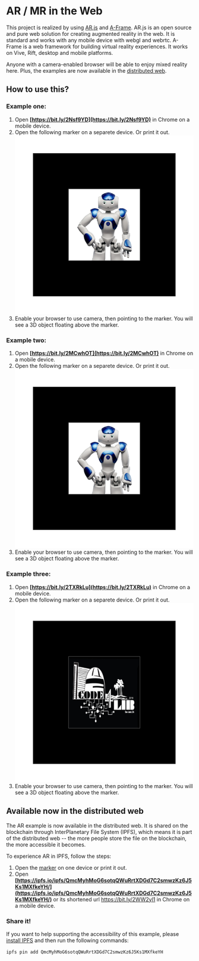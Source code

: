 # AR / MR in the Web

This project is realized by using [AR.js](https://github.com/jeromeetienne/AR.js/blob/master/README.md) and [A-Frame](http://aframe.io/). AR.js is an open source and pure web solution for creating augmented reality in the web. It is standard and works with any mobile device with webgl and webrtc. A-Frame is a web framework for building virtual reality experiences. It works on Vive, Rift, desktop and mobile platforms.

Anyone with a camera-enabled browser will be able to enjoy mixed reality here. Plus, the examples are now available in the [distributed web](#available-now-in-the-distributed-web).

## How to use this?

### **Example one:** 

1. Open **[https://bit.ly/2Nsf9YD](https://bit.ly/2Nsf9YD)** in Chrome on a mobile device. 
2. Open the following marker on a separete device. Or print it out. 
 <a href="./marker/robot_marker.png"><img src="./marker/robot_marker.png" width="600px"></a> 
3. Enable your browser to use camera, then pointing to the marker. You will see a 3D object floating above the marker. 

### **Example two:** 

1. Open **[https://bit.ly/2MCwhOT](https://bit.ly/2MCwhOT)** in Chrome on a mobile device. 
2. Open the following marker on a separete device. Or print it out. 
 <a href="./marker/robot_marker.png"><img src="./marker/robot_marker.png" width="600px"></a> 
3. Enable your browser to use camera, then pointing to the marker. You will see a 3D object floating above the marker. 

### **Example three:** 

1. Open **[https://bit.ly/2TXRkLu](https://bit.ly/2TXRkLu)** in Chrome on a mobile device. 
2. Open the following marker on a separete device. Or print it out. 
 <a href="./marker/robot_marker.png"><img src="./marker/code4lib.png" width="600px"></a> 
3. Enable your browser to use camera, then pointing to the marker. You will see a 3D object floating above the marker. 

## Available now in the distributed web

The AR example is now available in the distributed web. It is shared on the blockchain through InterPlanetary File System (IPFS), which means it is part of the distributed web -- the more people store the file on the blockchain, the more accessible it becomes. 

To experience AR in IPFS, follow the steps:

1. Open the [marker](https://ipfs.io/ipfs/QmcMyhMoG6sotqQWuRrtXDGd7C2smwzKz6J5Ks1MXfkeYH/robot_marker.png) on one device or print it out.
2. Open **[https://ipfs.io/ipfs/QmcMyhMoG6sotqQWuRrtXDGd7C2smwzKz6J5Ks1MXfkeYH/](https://ipfs.io/ipfs/QmcMyhMoG6sotqQWuRrtXDGd7C2smwzKz6J5Ks1MXfkeYH/)** or its shortened url https://bit.ly/2WW2yl1 in Chrome on a mobile device.

### Share it!

If you want to help supporting the accessibility of this example, please [install IPFS](https://ipfs.io/docs/install/) and then run the following commands:

```IPFS
ipfs pin add QmcMyhMoG6sotqQWuRrtXDGd7C2smwzKz6J5Ks1MXfkeYH
```

